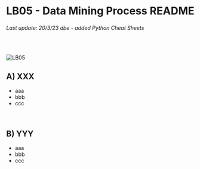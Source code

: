 # LB05 - Data Mining Process README
###### Last update: 20/3/23 dbe - added Python Cheat Sheets
</br>

![LB05](https://github.com/sawubona-gmbh/BINA-FS22-WORK/blob/main/zImages/MSc-WI_BINA_LB5_Data%20Mining%20Process.png)

## A) XXX

* aaa
* bbb
* ccc
</br>

## B) YYY

* aaa
* bbb
* ccc
